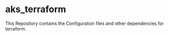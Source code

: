 # aks_terraform
This Repository contains the Configuration files and other dependencies for terraform.
